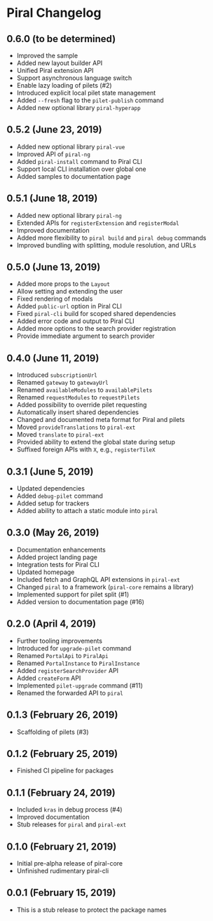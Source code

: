 # Piral Changelog

## 0.6.0 (to be determined)

* Improved the sample
* Added new layout builder API
* Unified Piral extension API
* Support asynchronous language switch
* Enable lazy loading of pilets (#2)
* Introduced explicit local pilet state management
* Added `--fresh` flag to the `pilet-publish` command
* Added new optional library `piral-hyperapp`

## 0.5.2 (June 23, 2019)

* Added new optional library `piral-vue`
* Improved API of `piral-ng`
* Added `piral-install` command to Piral CLI
* Support local CLI installation over global one
* Added samples to documentation page

## 0.5.1 (June 18, 2019)

* Added new optional library `piral-ng`
* Extended APIs for `registerExtension` and `registerModal`
* Improved documentation
* Added more flexibility to `piral build` and `piral debug` commands
* Improved bundling with splitting, module resolution, and URLs

## 0.5.0 (June 13, 2019)

* Added more props to the `Layout`
* Allow setting and extending the user
* Fixed rendering of modals
* Added `public-url` option in Piral CLI
* Fixed `piral-cli` build for scoped shared dependencies
* Added error code and output to Piral CLI
* Added more options to the search provider registration
* Provide immediate argument to search provider

## 0.4.0 (June 11, 2019)

* Introduced `subscriptionUrl`
* Renamed `gateway` to `gatewayUrl`
* Renamed `availableModules` to `availablePilets`
* Renamed `requestModules` to `requestPilets`
* Added possibility to override pilet requesting
* Automatically insert shared dependencies
* Changed and documented meta format for Piral and pilets
* Moved `provideTranslations` to `piral-ext`
* Moved `translate` to `piral-ext`
* Provided ability to extend the global state during setup
* Suffixed foreign APIs with `X`, e.g., `registerTileX`

## 0.3.1 (June 5, 2019)

* Updated dependencies
* Added `debug-pilet` command
* Added setup for trackers
* Added ability to attach a static module into `piral`

## 0.3.0 (May 26, 2019)

* Documentation enhancements
* Added project landing page
* Integration tests for Piral CLI
* Updated homepage
* Included fetch and GraphQL API extensions in `piral-ext`
* Changed `piral` to a framework (`piral-core` remains a library)
* Implemented support for pilet split (#1)
* Added version to documentation page (#16)

## 0.2.0 (April 4, 2019)

* Further tooling improvements
* Introduced for `upgrade-pilet` command
* Renamed `PortalApi` to `PiralApi`
* Renamed `PortalInstance` to `PiralInstance`
* Added `registerSearchProvider` API
* Added `createForm` API
* Implemented `pilet-upgrade` command (#11)
* Renamed the forwarded API to `piral`

## 0.1.3 (February 26, 2019)

* Scaffolding of pilets (#3)

## 0.1.2 (February 25, 2019)

* Finished CI pipeline for packages

## 0.1.1 (February 24, 2019)

* Included `kras` in debug process (#4)
* Improved documentation
* Stub releases for `piral` and `piral-ext`

## 0.1.0 (February 21, 2019)

* Initial pre-alpha release of piral-core
* Unfinished rudimentary piral-cli

## 0.0.1 (February 15, 2019)

* This is a stub release to protect the package names
